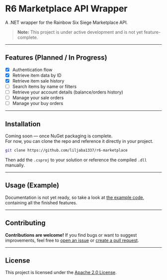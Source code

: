 # R6 Marketplace API Wrapper

A .NET wrapper for the Rainbow Six Siege Marketplace API.  

> **Note:** This project is under active development and is not yet feature-complete.

---

## Features (Planned / In Progress)

- [x] Authentication flow
- [x] Retrieve item data by ID
- [x] Retrieve item sale history
- [ ] Search items by name or filters
- [ ] Retrieve your account details (balance/orders history)
- [ ] Manage your sale orders
- [ ] Manage your buy orders

---

## Installation

Coming soon — once NuGet packaging is complete.  
For now, you can clone the repo and reference it directly in your project.

```bash
git clone https://github.com/liljaba1337/r6-marketplace
```
Then add the `.csproj` to your solution or reference the compiled `.dll` manually.

---

## Usage (Example)

Documentation is not yet ready, so take a look at [the example code](https://github.com/liljaba1337/r6-marketplace/blob/master/example/Program.cs), containing all the finished features.

---

## Contributing

**Contributions are welcome!**
If you find bugs or want to suggest improvements, feel free to [open an issue](https://github.com/liljaba1337/r6-marketplace/issues) or [create a pull request](https://github.com/liljaba1337/r6-marketplace/pulls).

---

## License

This project is licensed under the [Apache 2.0 License](https://github.com/liljaba1337/r6-marketplace/blob/master/LICENSE.txt).
